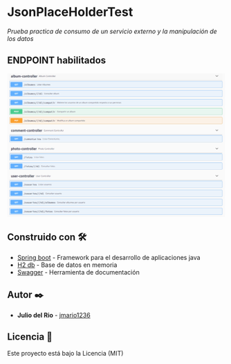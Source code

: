 # JsonPlaceHolderTest

_Prueba practica de consumo de un servicio externo y la manipulación de los datos_


## ENDPOINT habilitados

![Endpoints](https://raw.githubusercontent.com/jmario1236/json-placeholder-test/master/Captura.PNG)


## Construido con 🛠️


* [Spring boot](https://spring.io/projects/spring-boot) - Framework para el desarrollo de aplicaciones java 
* [H2 db](https://www.h2database.com/html/main.html) - Base de datos en memoria
* [Swagger](https://swagger.io/) - Herramienta de documentación


## Autor ✒️

* **Julio del Rio** - [jmario1236](https://github.com/jmario1236)

## Licencia 📄

Este proyecto está bajo la Licencia (MIT)

